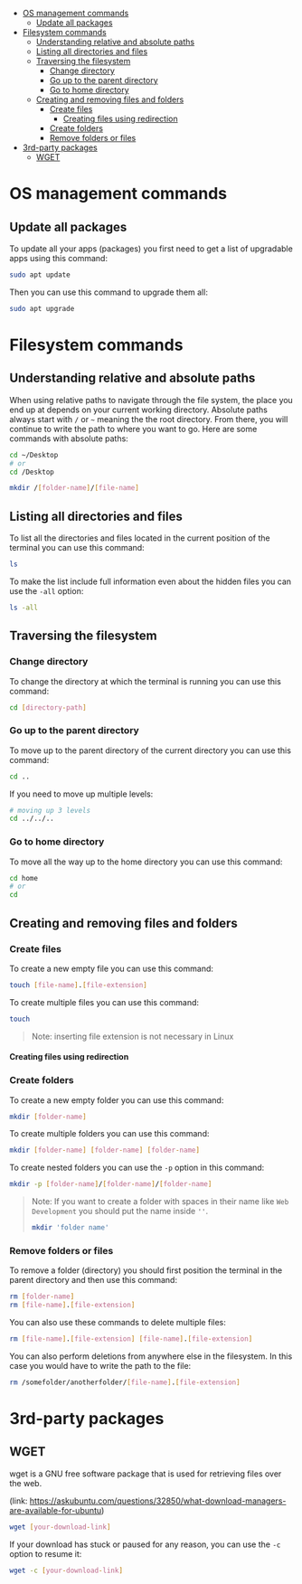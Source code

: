 - [OS management commands](#os-management-commands)
  - [Update all packages](#update-all-packages)
- [Filesystem commands](#filesystem-commands)
  - [Understanding relative and absolute paths](#understanding-relative-and-absolute-paths)
  - [Listing all directories and files](#listing-all-directories-and-files)
  - [Traversing the filesystem](#traversing-the-filesystem)
    - [Change directory](#change-directory)
    - [Go up to the parent directory](#go-up-to-the-parent-directory)
    - [Go to home directory](#go-to-home-directory)
  - [Creating and removing files and folders](#creating-and-removing-files-and-folders)
    - [Create files](#create-files)
      - [Creating files using redirection](#creating-files-using-redirection)
    - [Create folders](#create-folders)
    - [Remove folders or files](#remove-folders-or-files)
- [3rd-party packages](#3rd-party-packages)
  - [WGET](#wget)

# OS management commands

## Update all packages

To update all your apps (packages) you first need to get a list of upgradable apps using this command:

```bash
sudo apt update
```

Then you can use this command to upgrade them all:

```bash
sudo apt upgrade
```

# Filesystem commands

## Understanding relative and absolute paths

When using relative paths to navigate through the file system, the place you end up at depends on your current working directory. Absolute paths always start with `/` or `~` meaning the the root directory. From there, you will continue to write the path to where you want to go. Here are some commands with absolute paths:

```bash
cd ~/Desktop
# or
cd /Desktop

mkdir /[folder-name]/[file-name]
```

## Listing all directories and files

To list all the directories and files located in the current position of the terminal you can use this command:

```bash
ls
```

To make the list include full information even about the hidden files you can use the `-all` option:

```bash
ls -all
```

## Traversing the filesystem

### Change directory

To change the directory at which the terminal is running you can use this command:

```bash
cd [directory-path]
```

### Go up to the parent directory

To move up to the parent directory of the current directory you can use this command:

```bash
cd ..
```

If you need to move up multiple levels:

```bash
# moving up 3 levels
cd ../../..
```

### Go to home directory

To move all the way up to the home directory you can use this command:

```bash
cd home
# or
cd
```

## Creating and removing files and folders

### Create files

To create a new empty file you can use this command:

```bash
touch [file-name].[file-extension]
```

To create multiple files you can use this command:

```bash
touch
```

> Note: inserting file extension is not necessary in Linux

#### Creating files using redirection

### Create folders

To create a new empty folder you can use this command:

```bash
mkdir [folder-name]
```

To create multiple folders you can use this command:

```bash
mkdir [folder-name] [folder-name] [folder-name]
```

To create nested folders you can use the `-p` option in this command:

```bash
mkdir -p [folder-name]/[folder-name]/[folder-name]
```

> Note: If you want to create a folder with spaces in their name like `Web Development` you should put the name inside `''`.
>
> ```bash
> mkdir 'folder name'
> ```

### Remove folders or files

To remove a folder (directory) you should first position the terminal in the parent directory and then use this command:

```bash
rm [folder-name]
rm [file-name].[file-extension]
```

You can also use these commands to delete multiple files:

```bash
rm [file-name].[file-extension] [file-name].[file-extension]
```

You can also perform deletions from anywhere else in the filesystem. In this case you would have to write the path to the file:

```bash
rm /somefolder/anotherfolder/[file-name].[file-extension]
```

# 3rd-party packages

## WGET

wget is a GNU free software package that is used for retrieving files over the web.

(link: https://askubuntu.com/questions/32850/what-download-managers-are-available-for-ubuntu)

```bash
wget [your-download-link]
```

If your download has stuck or paused for any reason, you can use the `-c` option to resume it:

```bash
wget -c [your-download-link]
```
